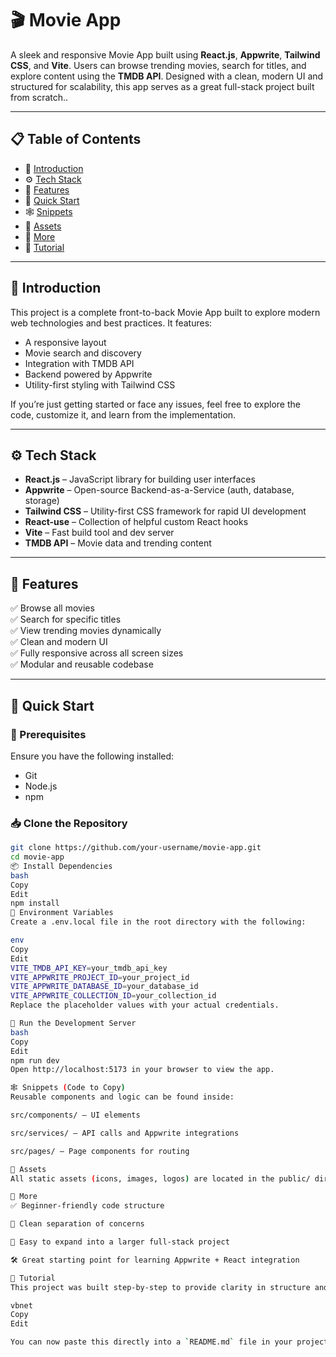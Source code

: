 # 🎬 Movie App

A sleek and responsive Movie App built using **React.js**, **Appwrite**, **Tailwind CSS**, and **Vite**. Users can browse trending movies, search for titles, and explore content using the **TMDB API**. Designed with a clean, modern UI and structured for scalability, this app serves as a great full-stack project built from scratch..

---

## 📋 Table of Contents

- 🤖 [Introduction](#-introduction)  
- ⚙️ [Tech Stack](#-tech-stack)  
- 🔋 [Features](#-features)  
- 🤸 [Quick Start](#-quick-start)  
- 🕸️ [Snippets](#-snippets-code-to-copy)  
- 🔗 [Assets](#-assets)  
- 🚀 [More](#-more)  
- 🚨 [Tutorial](#-tutorial)  

---

## 🤖 Introduction

This project is a complete front-to-back Movie App built to explore modern web technologies and best practices. It features:

- A responsive layout  
- Movie search and discovery  
- Integration with TMDB API  
- Backend powered by Appwrite  
- Utility-first styling with Tailwind CSS

If you’re just getting started or face any issues, feel free to explore the code, customize it, and learn from the implementation.

---

## ⚙️ Tech Stack

- **React.js** – JavaScript library for building user interfaces  
- **Appwrite** – Open-source Backend-as-a-Service (auth, database, storage)  
- **Tailwind CSS** – Utility-first CSS framework for rapid UI development  
- **React-use** – Collection of helpful custom React hooks  
- **Vite** – Fast build tool and dev server  
- **TMDB API** – Movie data and trending content

---

## 🔋 Features

✅ Browse all movies  
✅ Search for specific titles  
✅ View trending movies dynamically  
✅ Clean and modern UI  
✅ Fully responsive across all screen sizes  
✅ Modular and reusable codebase

---

## 🤸 Quick Start

### 🔧 Prerequisites

Ensure you have the following installed:

- Git  
- Node.js  
- npm  

### 📥 Clone the Repository

```bash
git clone https://github.com/your-username/movie-app.git
cd movie-app
📦 Install Dependencies
bash
Copy
Edit
npm install
🔐 Environment Variables
Create a .env.local file in the root directory with the following:

env
Copy
Edit
VITE_TMDB_API_KEY=your_tmdb_api_key
VITE_APPWRITE_PROJECT_ID=your_project_id
VITE_APPWRITE_DATABASE_ID=your_database_id
VITE_APPWRITE_COLLECTION_ID=your_collection_id
Replace the placeholder values with your actual credentials.

🚀 Run the Development Server
bash
Copy
Edit
npm run dev
Open http://localhost:5173 in your browser to view the app.

🕸️ Snippets (Code to Copy)
Reusable components and logic can be found inside:

src/components/ – UI elements

src/services/ – API calls and Appwrite integrations

src/pages/ – Page components for routing

🔗 Assets
All static assets (icons, images, logos) are located in the public/ directory.

🚀 More
✅ Beginner-friendly code structure

🔁 Clean separation of concerns

🧱 Easy to expand into a larger full-stack project

🛠️ Great starting point for learning Appwrite + React integration

🚨 Tutorial
This project was built step-by-step to provide clarity in structure and implementation. Use it as a learning base or adapt it for production-level use.

vbnet
Copy
Edit

You can now paste this directly into a `README.md` file in your project folder. If you'd like me to help add live demo links, deployment instructions (like Render or Netlify), or project screenshots, just let me know!







